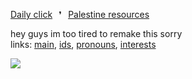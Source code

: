 [Daily click](https://arab.org/)⠀❜⠀[Palestine resources](https://ceasefiretoday.com/)

hey guys im too tired to remake this sorry <br> links: [main](https://rentry.co/pavement), [ids](https://rentry.co/qpmwswry), [pronouns](https://pronouns.cc/@dear), [interests](https://rentry.co/cheshirecat) <br> 

![](https://komarev.com/ghpvc/?username=cannibangel&color=e8bad3&style=plastic&label=♡)

